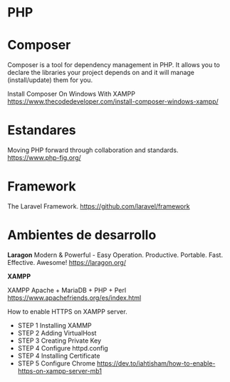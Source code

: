 # PHP

# Composer

Composer is a tool for dependency management in PHP. It allows you to declare the libraries your project depends on and it will manage (install/update) them for you.


Install Composer On Windows With XAMPP
https://www.thecodedeveloper.com/install-composer-windows-xampp/



# Estandares

Moving PHP forward through collaboration and standards.
https://www.php-fig.org/

# Framework

The Laravel Framework. 
https://github.com/laravel/framework

# Ambientes de desarrollo

**Laragon**
Modern & Powerful - Easy Operation. Productive. Portable. Fast. Effective. Awesome!
https://laragon.org/


**XAMPP**

XAMPP Apache + MariaDB + PHP + Perl
https://www.apachefriends.org/es/index.html


How to enable HTTPS on XAMPP server.
- STEP 1 Installing XAMMP
- STEP 2 Adding VirtualHost
- STEP 3 Creating Private Key
- STEP 4 Configure httpd.config
- STEP 4 Installing Certificate
- STEP 5 Configure Chrome
https://dev.to/iahtisham/how-to-enable-https-on-xampp-server-mb1